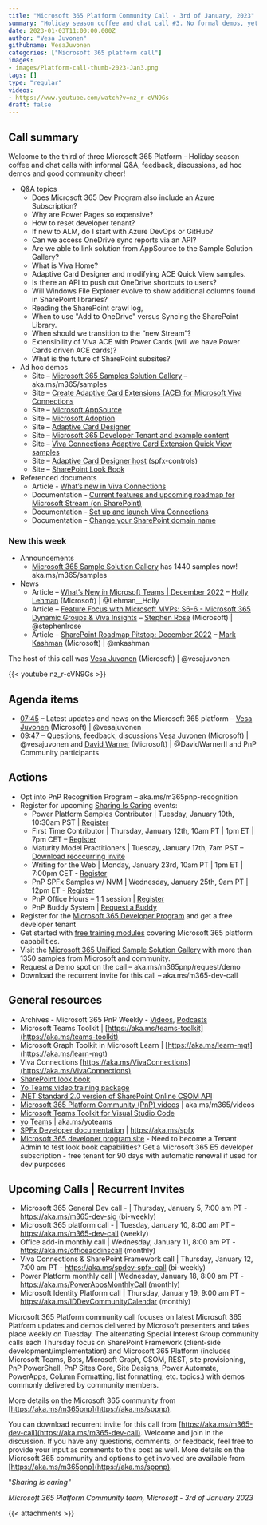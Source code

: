 ```yaml
---
title: "Microsoft 365 Platform Community Call - 3rd of January, 2023"  
summary: "Holiday season coffee and chat call #3. No formal demos, yet nothing less than a robust 60-minute call with informative PnP resource site tours, Q&A with code dives and engaging discussions in chat! 3 articles delivered from Microsoft in past week."
date: 2023-01-03T11:00:00.000Z
author: "Vesa Juvonen"
githubname: VesaJuvonen
categories: ["Microsoft 365 platform call"]
images:
- images/Platform-call-thumb-2023-Jan3.png
tags: []
type: "regular"
videos:
- https://www.youtube.com/watch?v=nz_r-cVN9Gs
draft: false
---
```


## Call summary

Welcome to the third of three Microsoft 365 Platform - Holiday season coffee and chat calls with informal Q&A, feedback, discussions, ad hoc demos and good community cheer!

* Q&A topics 
    * Does Microsoft 365 Dev Program also include an Azure Subscription?
    * Why are Power Pages so expensive?
    * How to reset developer tenant?
    * If new to ALM, do I start with Azure DevOps or GitHub?
    * Can we access OneDrive sync reports via an API?
    * Are we able to link solution from AppSource to the Sample Solution Gallery?
    * What is Viva Home?
    * Adaptive Card Designer and modifying ACE Quick View samples.
    * Is there an API to push out OneDrive shortcuts to users?
    * Will Windows File Explorer evolve to show additional columns found in SharePoint libraries?
    * Reading the SharePoint crawl log,
    * When to use "Add to OneDrive" versus Syncing the SharePoint Library.
    * When should we transition to the “new Stream”?
    * Extensibility of Viva ACE with Power Cards (will we have Power Cards driven ACE cards)?
    * What is the future of SharePoint subsites?
* Ad hoc demos
    * Site – [Microsoft 365 Samples Solution Gallery](https://adoption.microsoft.com/sample-solution-gallery/) – aka.ms/m365/samples
    * Site – [Create Adaptive Card Extensions (ACE) for Microsoft Viva Connections](https://learn.microsoft.com/training/modules/sharpeoint-spfx-adaptive-card-extension-card-types/)
    * Site – [Microsoft AppSource](https://appsource.microsoft.com/)
    * Site – [Microsoft Adoption](https://adoption.microsoft.com/)
    * Site – [Adaptive Card Designer](https://www.adaptivecards.io/designer/)
    * Site – [Microsoft 365 Developer Tenant and example content](https://developer.microsoft.com/microsoft-365/dev-program)
    * Site – [Viva Connections Adaptive Card Extension Quick View samples](https://learn.microsoft.com/sharepoint/dev/spfx/viva/design/quick-view-samples)
    * Site – [Adaptive Card Designer host](https://pnp.github.io/sp-dev-fx-controls-react/controls/AdaptiveCardDesignerHost/) (spfx-controls)
    * Site – [SharePoint Look Book](https://lookbook.microsoft.com/)
* Referenced documents
    * Article - [What’s new in Viva Connections](https://techcommunity.microsoft.com/t5/microsoft-viva-blog/what-s-new-in-viva-connections/ba-p/3647378)
    * Documentation - [Current features and upcoming roadmap for Microsoft Stream (on SharePoint)](https://learn.microsoft.com/stream/streamnew/features-new-version-stream)
    * Documentation - [Set up and launch Viva Connections](https://learn.microsoft.com/viva/connections/guide-to-setting-up-viva-connections)
    * Documentation - [Change your SharePoint domain name](https://learn.microsoft.com/sharepoint/change-your-sharepoint-domain-name)

### New this week

* Announcements
    * [Microsoft 365 Sample Solution Gallery](https://adoption.microsoft.com/sample-solution-gallery/) has 1440 samples now! aka.ms/m365/samples
* News
    * Article – [What’s New in Microsoft Teams \| December 2022](https://techcommunity.microsoft.com/t5/microsoft-teams-blog/what-s-new-in-microsoft-teams-december-2022/ba-p/3705731) – [Holly Lehman](https://twitter.com/Lehman__Holly) (Microsoft) \| @Lehman__Holly
    * Article – [Feature Focus with Microsoft MVPs: S6-6 - Microsoft 365 Dynamic Groups & Viva Insights](https://techcommunity.microsoft.com/t5/microsoft-teams-blog/feature-focus-with-microsoft-mvps-s6-6-microsoft-365-dynamic/ba-p/3700509) – [Stephen Rose](https://twitter.com/stephenlrose) (Microsoft) \| @stephenlrose
    * Article – [SharePoint Roadmap Pitstop: December 2022](https://techcommunity.microsoft.com/t5/microsoft-sharepoint-blog/sharepoint-roadmap-pitstop-december-2022/ba-p/3705194) – [Mark Kashman](https://twitter.com/mkashman) (Microsoft) \| @mkashman

The host of this call was [Vesa Juvonen](http://twitter.com/vesajuvonen) (Microsoft) \| @vesajuvonen  

{{< youtube nz_r-cVN9Gs >}}

## Agenda items

* [07:45](https://youtu.be/nz_r-cVN9Gs?t=465) – Latest updates and news on the Microsoft 365 platform – [Vesa Juvonen](http://twitter.com/vesajuvonen) (Microsoft) \| @vesajuvonen
* [09:47](https://youtu.be/nz_r-cVN9Gs?t=587) – Questions, feedback, discussions [Vesa Juvonen](http://twitter.com/vesajuvonen) (Microsoft) \| @vesajuvonen and [David Warner](https://twitter.com/DavidWarnerII) (Microsoft) \| @DavidWarnerII and PnP Community participants

## Actions

* Opt into PnP Recognition Program – aka.ms/m365pnp-recognition
* Register for upcoming [Sharing Is Caring](https://pnp.github.io/sharing-is-caring/) events:
    * Power Platform Samples Contributor \| Tuesday, January 10th, 10:30am PST \| [Register](https://forms.office.com/pages/responsepage.aspx?id=KtIy2vgLW0SOgZbwvQuRaXDXyCl9DkBHq4A2OG7uLpdUN0hMNTRPWVVWTkhFTk9QQzhFSTRIS1JLSC4u)
    * First Time Contributor \| Thursday, January 12th, 10am PT \| 1pm ET \| 7pm CET – [Register](https://forms.office.com/pages/responsepage.aspx?id=KtIy2vgLW0SOgZbwvQuRaXDXyCl9DkBHq4A2OG7uLpdUNjAwRVNETlA1MkxIR1MyTEs5STZFVVRJMC4u)
    * Maturity Model Practitioners \| Tuesday, January 17th, 7am PST – [Download reoccurring invite](https://aka.ms/mm4m365/invite)
    * Writing for the Web \| Monday, January 23rd, 10am PT \| 1pm ET \| 7:00pm CET - [Register](https://forms.office.com/pages/responsepage.aspx?id=KtIy2vgLW0SOgZbwvQuRaXDXyCl9DkBHq4A2OG7uLpdUMFNPNFMyUk9CNFROUjJWTFFGSzdJV0czVC4u)
    * PnP SPFx Samples w/ NVM \| Wednesday, January 25th, 9am PT \| 12pm ET - [Register](https://forms.office.com/pages/responsepage.aspx?id=KtIy2vgLW0SOgZbwvQuRaXDXyCl9DkBHq4A2OG7uLpdUNEE2SUdTOU1UOEtCTFU3MlM1SERDMlNVNi4u)
    * PnP Office Hours – 1:1 session \| [Register](https://outlook.office365.com/owa/calendar/PnPSharingisCaring@warner.digital/bookings/)
    * PnP Buddy System \| [Request a Buddy](https://forms.office.com/Pages/ResponsePage.aspx?id=KtIy2vgLW0SOgZbwvQuRaXDXyCl9DkBHq4A2OG7uLpdUMjRRUVg4NElZUUJLTEY1TVVSVDJFRFpLRS4u)
* Register for the [Microsoft 365 Developer Program](https://aka.ms/m365/devprogram) and get a free developer tenant
* Get started with [free training modules](https://aka.ms/m365/dev/learn) covering Microsoft 365 platform capabilities.
* Visit the [Microsoft 365 Unified Sample Solution Gallery](https://adoption.microsoft.com/sample-solution-gallery) with more than 1350 samples from Microsoft and community.
* Request a Demo spot on the call – aka.ms/m365pnp/request/demo
* Download the recurrent invite for this call – aka.ms/m365-dev-call

## General resources

* Archives - Microsoft 365 PnP Weekly - [Videos](https://www.youtube.com/playlist?list=PLR9nK3mnD-OVYI-St_CBiFfuL4CZbBpkC), [Podcasts](https://pnpweekly.podbean.com/)
* Microsoft Teams Toolkit | [https://aka.ms/teams-toolkit](https://aka.ms/teams-toolkit)
* Microsoft Graph Toolkit in Microsoft Learn | [https://aka.ms/learn-mgt](https://aka.ms/learn-mgt)
* Viva Connections [https://aka.ms/VivaConnections](https://aka.ms/VivaConnections)
* [SharePoint look book](https://lookbook.microsoft.com/?WT.mc_id=m365-24198-cxa)
* [Yo Teams video training package](https://aka.ms/yoteams-training)
* [.NET Standard 2.0 version of SharePoint Online CSOM API](https://developer.microsoft.com/microsoft-365/blogs/net-standard-version-of-sharepoint-online-csom-apis?WT.mc_id=m365-24198-cxa)
* [Microsoft 365 Platform Community (PnP) videos](https://aka.ms/m365/videos) | aka.ms/m365/videos
* [Microsoft Teams Toolkit for Visual Studio Code](https://marketplace.visualstudio.com/items?itemName=TeamsDevApp.ms-teams-vscode-extension)
* [yo Teams](https://aka.ms/yoteams) | aka.ms/yoteams
* [SPFx Developer documentation](https://aka.ms/spfx) | <https://aka.ms/spfx>
* [Microsoft 365 developer program site](https://developer.microsoft.com/office/dev-program?WT.mc_id=m365-24198-cxa) - Need to become a Tenant Admin to test look book capabilities? Get a Microsoft 365 E5 developer subscription - free tenant for 90 days with automatic renewal if used for dev purposes

## Upcoming Calls | Recurrent Invites

* Microsoft 365 General Dev call - \| Thursday, January 5, 7:00 am PT - <https://aka.ms/m365-dev-sig> (bi-weekly)
* Microsoft 365 platform call - \| Tuesday, January 10, 8:00 am PT – <https://aka.ms/m365-dev-call> (weekly)
* Office add-in monthly call \| Wednesday, January 11, 8:00 am PT - <https://aka.ms/officeaddinscall> (monthly)
* Viva Connections & SharePoint Framework call \| Thursday, January 12, 7:00 am PT - <https://aka.ms/spdev-spfx-call> (bi-weekly)
* Power Platform monthly call \| Wednesday, January 18, 8:00 am PT - <https://aka.ms/PowerAppsMonthlyCall> (monthly)
* Microsoft Identity Platform call \| Thursday, January 19, 9:00 am PT - <https://aka.ms/IDDevCommunityCalendar> (monthly)

Microsoft 365 Platform community call focuses on latest Microsoft 365 Platform updates and demos delivered by Microsoft presenters and takes place weekly on Tuesday.  The alternating Special Interest Group community calls each Thursday focus on SharePoint Framework (client-side development/implementation) and Microsoft 365 Platform (includes Microsoft Teams, Bots, Microsoft Graph, CSOM, REST, site provisioning, PnP PowerShell, PnP Sites Core, Site Designs, Power Automate, PowerApps, Column Formatting, list formatting, etc. topics.) with demos commonly delivered by community members.

More details on the Microsoft 365 community from [https://aka.ms/m365pnp](https://aka.ms/sppnp).

You can download recurrent invite for this call from [https://aka.ms/m365-dev-call](https://aka.ms/m365-dev-call).  Welcome and join in the discussion. If you have any questions, comments, or feedback, feel free to provide your input as comments to this post as well. More details on the Microsoft 365 community and options to get involved are available from [https://aka.ms/m365pnp](https://aka.ms/sppnp).


&quot;_Sharing is caring&quot;_

_Microsoft 365 Platform Community team, Microsoft - 3rd of January 2023_

{{< attachments >}}

